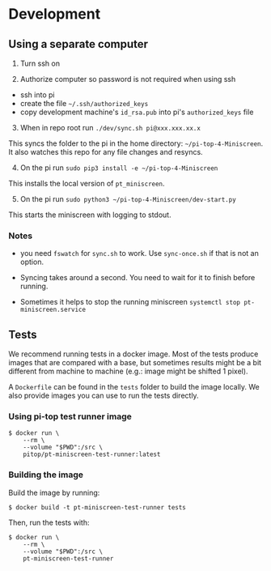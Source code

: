 # Development

## Using a separate computer

1. Turn ssh on

2. Authorize computer so password is not required when using ssh

- ssh into pi
- create the file `~/.ssh/authorized_keys`
- copy development machine's `id_rsa.pub` into pi's `authorized_keys` file

3. When in repo root run `./dev/sync.sh pi@xxx.xxx.xx.x`

This syncs the folder to the pi in the home directory: `~/pi-top-4-Miniscreen`.
It also watches this repo for any file changes and resyncs.

4. On the pi run `sudo pip3 install -e ~/pi-top-4-Miniscreen`

This installs the local version of `pt_miniscreen`.

5. On the pi run `sudo python3 ~/pi-top-4-Miniscreen/dev-start.py`

This starts the miniscreen with logging to stdout.

### Notes

- you need `fswatch` for `sync.sh` to work. Use `sync-once.sh` if that is not an option.

- Syncing takes around a second. You need to wait for it to finish before running.

- Sometimes it helps to stop the running miniscreen `systemctl stop pt-miniscreen.service`

## Tests

We recommend running tests in a docker image. Most of the tests produce images that are compared with
a base, but sometimes results might be a bit different from machine to machine (e.g.: image might be shifted 1 pixel).

A `Dockerfile` can be found in the `tests` folder to build the image locally.
We also provide images you can use to run the tests directly.


### Using pi-top test runner image

```
$ docker run \
    --rm \
    --volume "$PWD":/src \
    pitop/pt-miniscreen-test-runner:latest
```

### Building the image

Build the image by running:

```
$ docker build -t pt-miniscreen-test-runner tests
```

Then, run the tests with:

```
$ docker run \
    --rm \
    --volume "$PWD":/src \
    pt-miniscreen-test-runner
```
